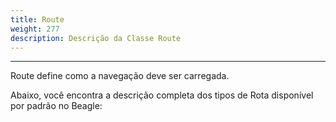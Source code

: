 ```yaml
---
title: Route
weight: 277
description: Descrição da Classe Route
---
```


---

Route define como a navegação deve ser carregada.

Abaixo, você encontra a descrição completa dos tipos de Rota disponível por padrão no Beagle:
